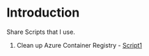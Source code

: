 # Introduction

Share Scripts that I use.

1. Clean up Azure Container Registry - [Script1](https://somewherehere.com)